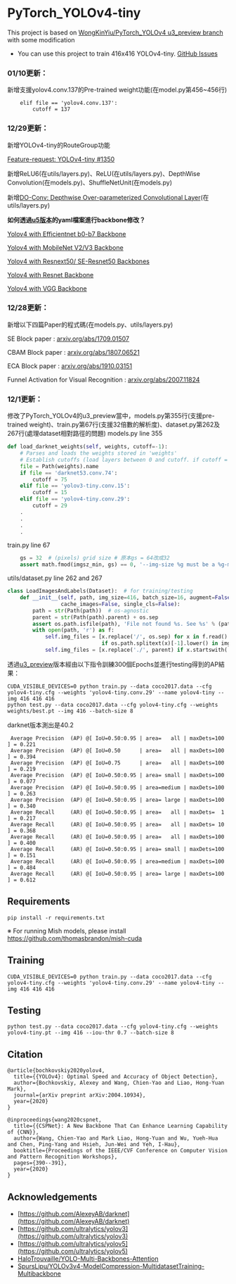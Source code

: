 # PyTorch_YOLOv4-tiny

This project is based on [WongKinYiu/PyTorch_YOLOv4 u3_preview branch](https://github.com/WongKinYiu/PyTorch_YOLOv4/tree/u3_preview) with some modification

- You can use this project to train 416x416 YOLOv4-tiny.
[GitHub Issues](https://github.com/WongKinYiu/ScaledYOLOv4/issues/41)

### 01/10更新：
新增支援yolov4.conv.137的Pre-trained weight功能(在model.py第456~456行)
```
    elif file == 'yolov4.conv.137':
        cutoff = 137
```

### 12/29更新：
新增YOLOv4-tiny的RouteGroup功能

[Feature-request: YOLOv4-tiny #1350](https://github.com/ultralytics/yolov3/issues/1350#issuecomment-651602149)

新增ReLU6(在utils/layers.py)、ReLU(在utils/layers.py)、DepthWise Convolution(在models.py)、ShuffleNetUnit(在models.py)

新增[DO-Conv: Depthwise Over-parameterized Convolutional Layer](https://arxiv.org/abs/2006.12030)(在utils/layers.py)

**如何透過[u5版本](https://github.com/WongKinYiu/PyTorch_YOLOv4/tree/u5)的yaml檔案進行backbone修改？**

[Yolov4 with Efficientnet b0-b7 Backbone](https://shihyung1221.medium.com/yolov4-with-efficientnet-b0-b7-backbone-529d0ce67cf0)

[Yolov4 with MobileNet V2/V3 Backbone](https://shihyung1221.medium.com/yolov4-with-mobilenet-v2-v3-backbone-c18c0f10bc29)

[Yolov4 with Resnext50/ SE-Resnet50 Backbones](https://shihyung1221.medium.com/yolov4-with-resnext50-se-resnet50-backbones-c324242c48f4)

[Yolov4 with Resnet Backbone](https://shihyung1221.medium.com/yolov4-with-resnet-backbone-eb141b6e79ca)

[Yolov4 with VGG Backbone](https://shihyung1221.medium.com/yolov4-with-vgg-backbone-ae0cedab4f0f)

### 12/28更新：
新增以下四篇Paper的程式碼(在models.py、utils/layers.py)

SE Block paper : [arxiv.org/abs/1709.01507](arxiv.org/abs/1709.01507)

CBAM Block paper : [arxiv.org/abs/1807.06521](arxiv.org/abs/1807.06521)

ECA Block paper : [arxiv.org/abs/1910.03151](arxiv.org/abs/1910.03151)

Funnel Activation for Visual Recognition : [arxiv.org/abs/2007.11824](arxiv.org/abs/2007.11824)


### 12/1更新：
修改了PyTorch_YOLOv4的u3_preview當中，models.py第355行(支援pre-trained weight)、train.py第67行(支援32倍數的解析度)、dataset.py第262及267行(處理dataset相對路徑的問題)
models.py line 355
```python
def load_darknet_weights(self, weights, cutoff=-1):
    # Parses and loads the weights stored in 'weights'
    # Establish cutoffs (load layers between 0 and cutoff. if cutoff = -1 all are loaded)
    file = Path(weights).name
    if file == 'darknet53.conv.74':
        cutoff = 75
    elif file == 'yolov3-tiny.conv.15':
        cutoff = 15
    elif file == 'yolov4-tiny.conv.29':
        cutoff = 29
	.
	.
	.
	.
```
train.py line 67
```python
    gs = 32  # (pixels) grid size # 原本gs = 64改成32
    assert math.fmod(imgsz_min, gs) == 0, '--img-size %g must be a %g-multiple' % (imgsz_min, gs)
```
utils/dataset.py  line 262 and 267
```python
class LoadImagesAndLabels(Dataset):  # for training/testing
    def __init__(self, path, img_size=416, batch_size=16, augment=False, hyp=None, rect=False, image_weights=False,
                 cache_images=False, single_cls=False):
        path = str(Path(path))  # os-agnostic
        parent = str(Path(path).parent) + os.sep                              # add this
        assert os.path.isfile(path), 'File not found %s. See %s' % (path, help_url)
        with open(path, 'r') as f:
            self.img_files = [x.replace('/', os.sep) for x in f.read().splitlines()  # os-agnostic
                              if os.path.splitext(x)[-1].lower() in img_formats]
            self.img_files = [x.replace('./', parent) if x.startswith('./') else x for x in self.img_files]    # add this
```
透過[u3_preview](https://github.com/WongKinYiu/PyTorch_YOLOv4/tree/u3_preview?rgh-link-date=2020-11-24T04%3A40%3A32Z)版本經由以下指令訓練300個Epochs並進行testing得到的AP結果：
```
CUDA_VISIBLE_DEVICES=0 python train.py --data coco2017.data --cfg yolov4-tiny.cfg --weights 'yolov4-tiny.conv.29' --name yolov4-tiny --img 416 416 416
python test.py --data coco2017.data --cfg yolov4-tiny.cfg --weights weights/best.pt --img 416 --batch-size 8
```
darknet版本測出是40.2
```
 Average Precision  (AP) @[ IoU=0.50:0.95 | area=   all | maxDets=100 ] = 0.221
 Average Precision  (AP) @[ IoU=0.50      | area=   all | maxDets=100 ] = 0.394
 Average Precision  (AP) @[ IoU=0.75      | area=   all | maxDets=100 ] = 0.219
 Average Precision  (AP) @[ IoU=0.50:0.95 | area= small | maxDets=100 ] = 0.077
 Average Precision  (AP) @[ IoU=0.50:0.95 | area=medium | maxDets=100 ] = 0.263
 Average Precision  (AP) @[ IoU=0.50:0.95 | area= large | maxDets=100 ] = 0.340
 Average Recall     (AR) @[ IoU=0.50:0.95 | area=   all | maxDets=  1 ] = 0.217
 Average Recall     (AR) @[ IoU=0.50:0.95 | area=   all | maxDets= 10 ] = 0.368
 Average Recall     (AR) @[ IoU=0.50:0.95 | area=   all | maxDets=100 ] = 0.400
 Average Recall     (AR) @[ IoU=0.50:0.95 | area= small | maxDets=100 ] = 0.151
 Average Recall     (AR) @[ IoU=0.50:0.95 | area=medium | maxDets=100 ] = 0.484
 Average Recall     (AR) @[ IoU=0.50:0.95 | area= large | maxDets=100 ] = 0.612
```

## Requirements

```
pip install -r requirements.txt
```
※ For running Mish models, please install https://github.com/thomasbrandon/mish-cuda

## Training

```
CUDA_VISIBLE_DEVICES=0 python train.py --data coco2017.data --cfg yolov4-tiny.cfg --weights 'yolov4-tiny.conv.29' --name yolov4-tiny --img 416 416 416
```

## Testing

```
python test.py --data coco2017.data --cfg yolov4-tiny.cfg --weights yolov4-tiny.pt --img 416 --iou-thr 0.7 --batch-size 8
```

## Citation

```
@article{bochkovskiy2020yolov4,
  title={{YOLOv4}: Optimal Speed and Accuracy of Object Detection},
  author={Bochkovskiy, Alexey and Wang, Chien-Yao and Liao, Hong-Yuan Mark},
  journal={arXiv preprint arXiv:2004.10934},
  year={2020}
}
```

```
@inproceedings{wang2020cspnet,
  title={{CSPNet}: A New Backbone That Can Enhance Learning Capability of {CNN}},
  author={Wang, Chien-Yao and Mark Liao, Hong-Yuan and Wu, Yueh-Hua and Chen, Ping-Yang and Hsieh, Jun-Wei and Yeh, I-Hau},
  booktitle={Proceedings of the IEEE/CVF Conference on Computer Vision and Pattern Recognition Workshops},
  pages={390--391},
  year={2020}
}
```

## Acknowledgements

* [https://github.com/AlexeyAB/darknet](https://github.com/AlexeyAB/darknet)
* [https://github.com/ultralytics/yolov3](https://github.com/ultralytics/yolov3)
* [https://github.com/ultralytics/yolov5](https://github.com/ultralytics/yolov5)
* [HaloTrouvaille/YOLO-Multi-Backbones-Attention](https://github.com/HaloTrouvaille/YOLO-Multi-Backbones-Attention/tree/1f425d379783b6d132b44f14ecfd251d8e2448fa)
* [SpursLipu/YOLOv3v4-ModelCompression-MultidatasetTraining-Multibackbone](https://github.com/SpursLipu/YOLOv3v4-ModelCompression-MultidatasetTraining-Multibackbone)
